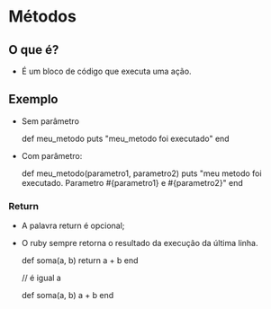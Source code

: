 # Métodos

## O que é?

* É um bloco de código que executa uma ação.

## Exemplo

* Sem parâmetro

    def meu_metodo
        puts "meu_metodo foi executado"
    end

* Com parâmetro:

    def meu_metodo(parametro1, parametro2)
        puts "meu metodo foi executado. Parametro #{parametro1} e #{parametro2}"
    end

### Return

* A palavra return é opcional;
* O ruby sempre retorna o resultado da execução da última linha.

    def soma(a, b)
        return a + b
    end

    // é igual a 

    def soma(a, b)
        a + b
    end